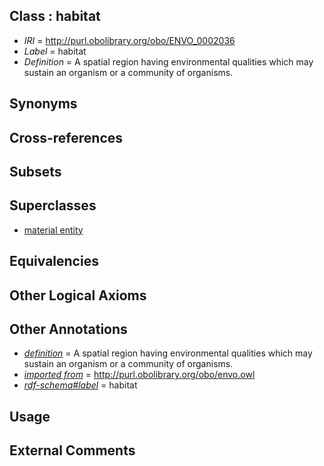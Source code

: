 
## Class : habitat

 * *IRI* = http://purl.obolibrary.org/obo/ENVO_0002036
 * *Label* = habitat
 * *Definition* = A spatial region having environmental qualities which may sustain an organism or a community of organisms.

## Synonyms


## Cross-references


## Subsets


## Superclasses

 * [material entity](../../BFO/40/BFO_0000040.md)

## Equivalencies


## Other Logical Axioms


## Other Annotations

 * *[definition](../../IAO/15/IAO_0000115.md)* = A spatial region having environmental qualities which may sustain an organism or a community of organisms.
 * *[imported from](../../IAO/12/IAO_0000412.md)* = http://purl.obolibrary.org/obo/envo.owl
 * *[rdf-schema#label](../../el/rdf-schema#label.md)* = habitat

## Usage


## External Comments

